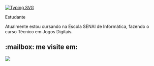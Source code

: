 <a href="https://git.io/typing-svg"><img src="https://readme-typing-svg.demolab.com?font=Fira+Code&pause=1000&color=000000&background=6BE3FFC9&random=false&width=435&lines=Olá+meu+nome+é+kauã;Seja+bem+vindo+ao+meu+perfil!" alt="Typing SVG" /></a>
<div>
<p>Estudante</p> 

<p>Atualmente estou cursando na Escola SENAI de Informática, fazendo o curso Técnico em Jogos Digitais.</p>
</div>

<div>
  <h2>:mailbox: me visite em:</h2>
  <a href = "mailto:kaua.p.carvalho6@aluno.senai.br"><img src="https://img.shields.io/badge/Gmail-D14836?style=for-the-badge&logo=gmail&logoColor=white" target="_blank"></a>
  
</div>
